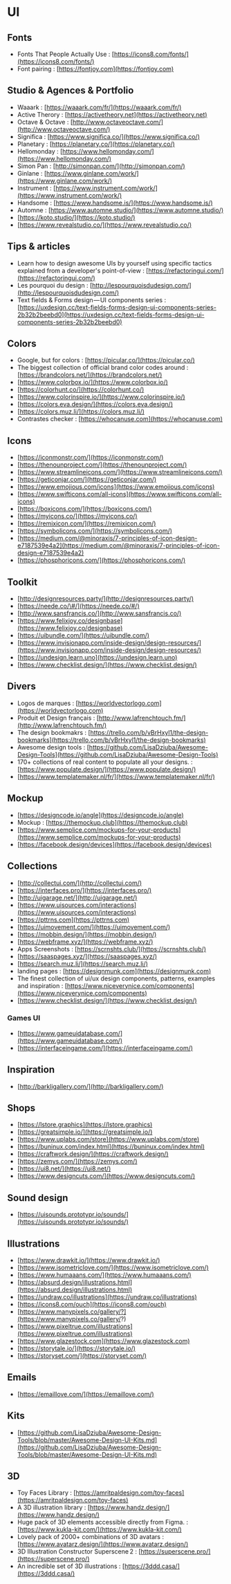 # UI

## Fonts

* Fonts That People Actually Use : [https://icons8.com/fonts/](https://icons8.com/fonts/)
* Font pairing : [https://fontjoy.com](https://fontjoy.com)

## Studio & Agences & Portfolio

* Waaark : [https://waaark.com/fr/](https://waaark.com/fr/)
* Active Therory : [https://activetheory.net](https://activetheory.net)
* Octave & Octave : [http://www.octaveoctave.com/](http://www.octaveoctave.com/)
* Significa : [https://www.significa.co/](https://www.significa.co/)
* Planetary : [https://planetary.co/](https://planetary.co/)
* Hellomonday : [https://www.hellomonday.com/](https://www.hellomonday.com/)
* Simon Pan : [http://simonpan.com/](http://simonpan.com/)
* Ginlane : [https://www.ginlane.com/work/](https://www.ginlane.com/work/)
* Instrument : [https://www.instrument.com/work/](https://www.instrument.com/work/)
* Handsome : [https://www.handsome.is/](https://www.handsome.is/)
* Automne : [https://www.automne.studio/](https://www.automne.studio/)
* [https://koto.studio/](https://koto.studio/)
* [https://www.revealstudio.co/](https://www.revealstudio.co/)

## Tips & articles

* Learn how to design awesome UIs by yourself using specific tactics explained from a developer's point-of-view : [https://refactoringui.com/](https://refactoringui.com/)
* Les pourquoi du design : [http://lespourquoisdudesign.com/](http://lespourquoisdudesign.com/)
* Text fields & Forms design — UI components series : [https://uxdesign.cc/text-fields-forms-design-ui-components-series-2b32b2beebd0](https://uxdesign.cc/text-fields-forms-design-ui-components-series-2b32b2beebd0)

## Colors

* Google, but for colors : [https://picular.co/](https://picular.co/)
* The biggest collection of official brand color codes around : [https://brandcolors.net/](https://brandcolors.net/)
* [https://www.colorbox.io/](https://www.colorbox.io/)
* [https://colorhunt.co/](https://colorhunt.co/)
* [https://www.colorinspire.io/](https://www.colorinspire.io/)
* [https://colors.eva.design/](https://colors.eva.design/)
* [https://colors.muz.li/](https://colors.muz.li/)
* Contrastes checker : [https://whocanuse.com](https://whocanuse.com)

## Icons

* [https://iconmonstr.com/](https://iconmonstr.com/)
* [https://thenounproject.com/](https://thenounproject.com/)
* [https://www.streamlineicons.com/](https://www.streamlineicons.com/)
* [https://geticonjar.com/](https://geticonjar.com/)
* [https://www.emojious.com/icons](https://www.emojious.com/icons)
* [https://www.swifticons.com/all-icons](https://www.swifticons.com/all-icons)
* [https://boxicons.com/](https://boxicons.com/) 
* [https://myicons.co/](https://myicons.co/)
* [https://remixicon.com/](https://remixicon.com/)
* [https://symbolicons.com/](https://symbolicons.com/)
* [https://medium.com/@minoraxis/7-principles-of-icon-design-e7187539e4a2](https://medium.com/@minoraxis/7-principles-of-icon-design-e7187539e4a2)
* [https://phosphoricons.com/](https://phosphoricons.com/)

## Toolkit

* [http://designresources.party/](http://designresources.party/) 
* [https://neede.co/\#/](https://neede.co/#/)
* [http://www.sansfrancis.co/](http://www.sansfrancis.co/)
* [https://www.felixjoy.co/designbase](https://www.felixjoy.co/designbase)
* [https://uibundle.com/](https://uibundle.com/)
* [https://www.invisionapp.com/inside-design/design-resources/](https://www.invisionapp.com/inside-design/design-resources/)
* [https://undesign.learn.uno](https://undesign.learn.uno)
* [https://www.checklist.design/](https://www.checklist.design/)

## Divers

* Logos de marques : [https://worldvectorlogo.com](https://worldvectorlogo.com)
* Produit et Design français : [http://www.lafrenchtouch.fm/](http://www.lafrenchtouch.fm/)
* The design bookmakrs : [https://trello.com/b/vBrHxyl1/the-design-bookmarks](https://trello.com/b/vBrHxyl1/the-design-bookmarks)
* Awesome design tools : [https://github.com/LisaDziuba/Awesome-Design-Tools](https://github.com/LisaDziuba/Awesome-Design-Tools)
* 170+ collections of real content to populate all your designs.  : [https://www.populate.design/](https://www.populate.design/)
* [https://www.templatemaker.nl/fr/](https://www.templatemaker.nl/fr/)

## Mockup

* [https://designcode.io/angle](https://designcode.io/angle)
* Mockup : [https://themockup.club](https://themockup.club)
* [https://www.semplice.com/mockups-for-your-products](https://www.semplice.com/mockups-for-your-products)
* [https://facebook.design/devices](https://facebook.design/devices)

## Collections

* [http://collectui.com/](http://collectui.com/)
* [https://interfaces.pro/](https://interfaces.pro/)
* [http://uigarage.net/](http://uigarage.net/)
* [https://www.uisources.com/interactions](https://www.uisources.com/interactions)
* [https://pttrns.com](https://pttrns.com)
* [https://uimovement.com/](https://uimovement.com/)
* [https://mobbin.design/](https://mobbin.design/)
* [https://webframe.xyz/](https://webframe.xyz/)
* Apps Screenshots : [https://scrnshts.club/](https://scrnshts.club/)
* [https://saaspages.xyz/](https://saaspages.xyz/)
* [https://search.muz.li/](https://search.muz.li/)
* landing pages : [https://designmunk.com](https://designmunk.com)
* The finest collection of ui/ux design components, patterns, examples and inspiration : [https://www.niceverynice.com/components](https://www.niceverynice.com/components)
* [https://www.checklist.design/](https://www.checklist.design/)

### Games UI

* [https://www.gameuidatabase.com/](https://www.gameuidatabase.com/)
* [https://interfaceingame.com/](https://interfaceingame.com/)

## Inspiration

* [http://barkligallery.com/](http://barkligallery.com/)

## Shops

* [https://lstore.graphics](https://lstore.graphics)
* [https://greatsimple.io/](https://greatsimple.io/)
* [https://www.uplabs.com/store](https://www.uplabs.com/store)
* [https://buninux.com/index.html](https://buninux.com/index.html)
* [https://craftwork.design/](https://craftwork.design/)
* [https://zemys.com/](https://zemys.com/)
* [https://ui8.net/](https://ui8.net/)
* [https://www.designcuts.com/](https://www.designcuts.com/)

## Sound design

* [https://uisounds.prototypr.io/sounds/](https://uisounds.prototypr.io/sounds/)

## Illustrations

* [https://www.drawkit.io/](https://www.drawkit.io/)
* [https://www.isometriclove.com/](https://www.isometriclove.com/)
* [https://www.humaaans.com/](https://www.humaaans.com/)
* [https://absurd.design/illustrations.html](https://absurd.design/illustrations.html)
* [https://undraw.co/illustrations](https://undraw.co/illustrations)
* [https://icons8.com/ouch](https://icons8.com/ouch)
* [https://www.manypixels.co/gallery/?](https://www.manypixels.co/gallery/?)
* [https://www.pixeltrue.com/illustrations](https://www.pixeltrue.com/illustrations)
* [https://www.glazestock.com](https://www.glazestock.com)
* [https://storytale.io/](https://storytale.io/)
* [https://storyset.com/](https://storyset.com/)

## Emails

* [https://emaillove.com/](https://emaillove.com/)

## Kits

* [https://github.com/LisaDziuba/Awesome-Design-Tools/blob/master/Awesome-Design-UI-Kits.md](https://github.com/LisaDziuba/Awesome-Design-Tools/blob/master/Awesome-Design-UI-Kits.md)

## 3D

* Toy Faces Library : [https://amritpaldesign.com/toy-faces](https://amritpaldesign.com/toy-faces)
* A 3D illustration library : [https://www.handz.design/](https://www.handz.design/)
* Huge pack of 3D elements accessible directly from Figma. : [https://www.kukla-kit.com/](https://www.kukla-kit.com/)
* Lovely pack of 2000+ combinations of 3D avatars : [https://www.avatarz.design/](https://www.avatarz.design/)
* 3D Illustration Constructor Superscene 2 : [https://superscene.pro/](https://superscene.pro/)
* An incredible set of 3D illustrations : [https://3ddd.casa/](https://3ddd.casa/)

